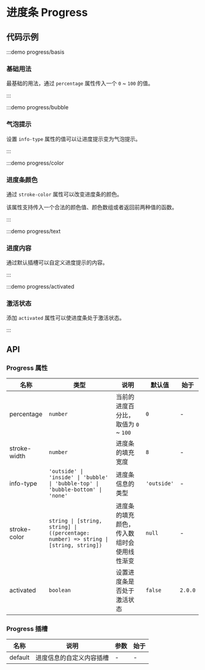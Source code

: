 # 进度条 Progress

## 代码示例

:::demo progress/basis

### 基础用法

最基础的用法，通过 `percentage` 属性传入一个 `0` ~ `100` 的值。

:::

:::demo progress/bubble

### 气泡提示

设置 `info-type` 属性的值可以让进度提示变为气泡提示。

:::

:::demo progress/color

### 进度条颜色

通过 `stroke-color` 属性可以改变进度条的颜色。

该属性支持传入一个合法的颜色值、颜色数组或者返回前两种值的函数。

:::

:::demo progress/text

### 进度内容

通过默认插槽可以自定义进度提示的内容。

:::

:::demo progress/activated

### 激活状态

添加 `activated` 属性可以使进度条处于激活状态。

:::

## API

### Progress 属性

| 名称         | 类型                                                                                 | 说明                                       | 默认值      | 始于    |
| ------------ | ------------------------------------------------------------------------------------ | ------------------------------------------ | ----------- | ------- |
| percentage   | `number`                                                                             | 当前的进度百分比，取值为 `0` ~ `100`       | `0`         | -       |
| stroke-width | `number`                                                                             | 进度条的填充宽度                           | `8`         | -       |
| info-type    | `'outside' \| 'inside' \| 'bubble' \| 'bubble-top' \| 'bubble-bottom' \| 'none'`     | 进度条信息的类型                           | `'outside'` | -       |
| stroke-color | `string \| [string, string] \| ((percentage: number) => string \| [string, string])` | 进度条的填充颜色，传入数组时会使用线性渐变 | `null`      | -       |
| activated    | `boolean`                                                                            | 设置进度条是否处于激活状态                 | `false`     | `2.0.0` |

### Progress 插槽

| 名称    | 说明                     | 参数 | 始于 |
| ------- | ------------------------ | ---- | ---- |
| default | 进度信息的自定义内容插槽 | -    | -    |
